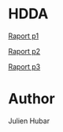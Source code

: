# HDDA

[Raport p1](https://www.overleaf.com/3468836117yrkjgtxmymyt)

[Raport p2](https://www.overleaf.com/1781265253mgmxmdskkhrt)

[Raport p3](https://www.overleaf.com/9584912725pgqvrvcmkjnf)

# Author
Julien Hubar
